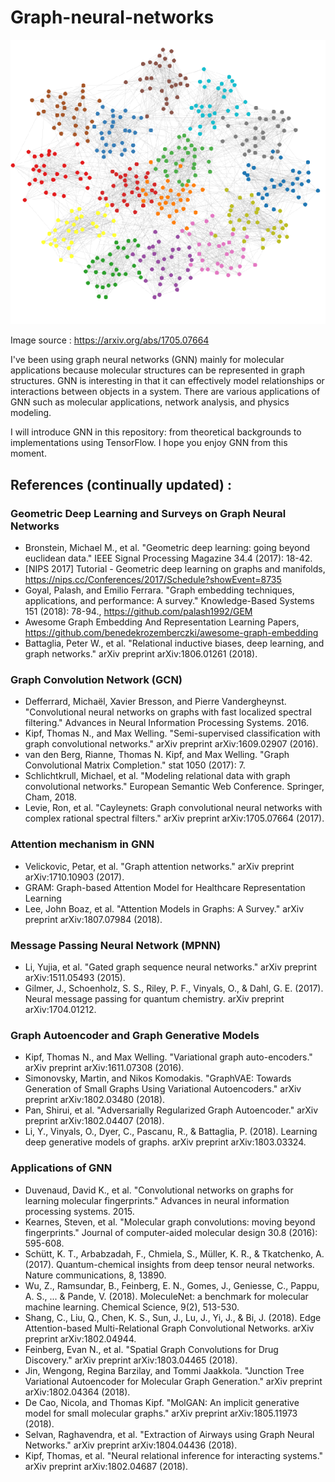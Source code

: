 # Graph-neural-networks
![](gnn.png)

Image source : https://arxiv.org/abs/1705.07664

I've been using graph neural networks (GNN) mainly for molecular applications because molecular structures can be represented in graph structures. GNN is interesting in that it can effectively model relationships or interactions between objects in a system. There are various applications of GNN such as molecular applications, network analysis, and physics modeling.

I will introduce GNN in this repository: from theoretical backgrounds to implementations using TensorFlow. I hope you enjoy GNN from this moment.

## References (continually updated) :
### Geometric Deep Learning and Surveys on Graph Neural Networks
* Bronstein, Michael M., et al. "Geometric deep learning: going beyond euclidean data." IEEE Signal Processing Magazine 34.4 (2017): 18-42.
* [NIPS 2017] Tutorial - Geometric deep learning on graphs and manifolds, https://nips.cc/Conferences/2017/Schedule?showEvent=8735
* Goyal, Palash, and Emilio Ferrara. "Graph embedding techniques, applications, and performance: A survey." Knowledge-Based Systems 151 (2018): 78-94., https://github.com/palash1992/GEM
* Awesome Graph Embedding And Representation Learning Papers, https://github.com/benedekrozemberczki/awesome-graph-embedding
* Battaglia, Peter W., et al. "Relational inductive biases, deep learning, and graph networks." arXiv preprint arXiv:1806.01261 (2018).

### Graph Convolution Network (GCN)
* Defferrard, Michaël, Xavier Bresson, and Pierre Vandergheynst. "Convolutional neural networks on graphs with fast localized spectral filtering." Advances in Neural Information Processing Systems. 2016.
* Kipf, Thomas N., and Max Welling. "Semi-supervised classification with graph convolutional networks." arXiv preprint arXiv:1609.02907 (2016).
* van den Berg, Rianne, Thomas N. Kipf, and Max Welling. "Graph Convolutional Matrix Completion." stat 1050 (2017): 7.
* Schlichtkrull, Michael, et al. "Modeling relational data with graph convolutional networks." European Semantic Web Conference. Springer, Cham, 2018.
* Levie, Ron, et al. "Cayleynets: Graph convolutional neural networks with complex rational spectral filters." arXiv preprint arXiv:1705.07664 (2017).

### Attention mechanism in GNN
* Velickovic, Petar, et al. "Graph attention networks." arXiv preprint arXiv:1710.10903 (2017).
* GRAM: Graph-based Attention Model for Healthcare Representation Learning
* Lee, John Boaz, et al. "Attention Models in Graphs: A Survey." arXiv preprint arXiv:1807.07984 (2018).

### Message Passing Neural Network (MPNN)
* Li, Yujia, et al. "Gated graph sequence neural networks." arXiv preprint arXiv:1511.05493 (2015).
* Gilmer, J., Schoenholz, S. S., Riley, P. F., Vinyals, O., & Dahl, G. E. (2017). Neural message passing for quantum chemistry. arXiv preprint arXiv:1704.01212.

### Graph Autoencoder and Graph Generative Models
* Kipf, Thomas N., and Max Welling. "Variational graph auto-encoders." arXiv preprint arXiv:1611.07308 (2016).
* Simonovsky, Martin, and Nikos Komodakis. "GraphVAE: Towards Generation of Small Graphs Using Variational Autoencoders." arXiv preprint arXiv:1802.03480 (2018).
* Pan, Shirui, et al. "Adversarially Regularized Graph Autoencoder." arXiv preprint arXiv:1802.04407 (2018).
* Li, Y., Vinyals, O., Dyer, C., Pascanu, R., & Battaglia, P. (2018). Learning deep generative models of graphs. arXiv preprint arXiv:1803.03324.


### Applications of GNN
* Duvenaud, David K., et al. "Convolutional networks on graphs for learning molecular fingerprints." Advances in neural information processing systems. 2015.
* Kearnes, Steven, et al. "Molecular graph convolutions: moving beyond fingerprints." Journal of computer-aided molecular design 30.8 (2016): 595-608.
* Schütt, K. T., Arbabzadah, F., Chmiela, S., Müller, K. R., & Tkatchenko, A. (2017). Quantum-chemical insights from deep tensor neural networks. Nature communications, 8, 13890.
* Wu, Z., Ramsundar, B., Feinberg, E. N., Gomes, J., Geniesse, C., Pappu, A. S., ... & Pande, V. (2018). MoleculeNet: a benchmark for molecular machine learning. Chemical Science, 9(2), 513-530.
* Shang, C., Liu, Q., Chen, K. S., Sun, J., Lu, J., Yi, J., & Bi, J. (2018). Edge Attention-based Multi-Relational Graph Convolutional Networks. arXiv preprint arXiv:1802.04944.
* Feinberg, Evan N., et al. "Spatial Graph Convolutions for Drug Discovery." arXiv preprint arXiv:1803.04465 (2018).
* Jin, Wengong, Regina Barzilay, and Tommi Jaakkola. "Junction Tree Variational Autoencoder for Molecular Graph Generation." arXiv preprint arXiv:1802.04364 (2018).
* De Cao, Nicola, and Thomas Kipf. "MolGAN: An implicit generative model for small molecular graphs." arXiv preprint arXiv:1805.11973 (2018).
* Selvan, Raghavendra, et al. "Extraction of Airways using Graph Neural Networks." arXiv preprint arXiv:1804.04436 (2018).
* Kipf, Thomas, et al. "Neural relational inference for interacting systems." arXiv preprint arXiv:1802.04687 (2018).
